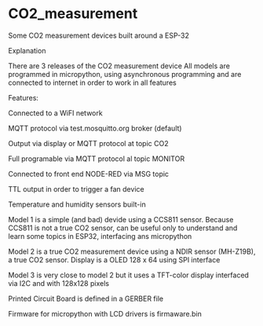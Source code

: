 # CO2_measurement
Some CO2 measurement devices built around a ESP-32

Explanation

There are 3 releases of the CO2 measurement device
All models are programmed in micropython, using asynchronous programming and are connected to internet in order to work in all features

Features:

Connected to a WiFI network

MQTT protocol via test.mosquitto.org broker (default)

Output via display or MQTT protocol at topic CO2

Full programable via MQTT protocol al topic MONITOR

Connected to front end NODE-RED via MSG topic 

TTL output in order to trigger a fan device 

Temperature and humidity sensors built-in

Model 1 is a simple (and bad) devide using a CCS811 sensor. Because CCS811 is not a true CO2 sensor, can be useful only to understand and learn some topics in ESP32, interfacing ans micropython

Model 2 is a true CO2 measurement device using a NDIR sensor (MH-Z19B), a true CO2 sensor. Display is a OLED 128 x 64 using SPI interface

Model 3 is very close to model 2 but it uses a TFT-color display interfaced via I2C and with 128x128 pixels

Printed Circuit Board is defined in a GERBER file 

Firmware for micropython with LCD drivers is firmaware.bin

